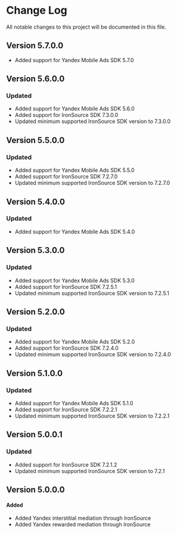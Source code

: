 # Change Log
All notable changes to this project will be documented in this file.

## Version 5.7.0.0
* Added support for Yandex Mobile Ads SDK 5.7.0

## Version 5.6.0.0

### Updated
* Added support for Yandex Mobile Ads SDK 5.6.0
* Added support for IronSource SDK 7.3.0.0
* Updated minimum supported IronSource SDK version to 7.3.0.0

## Version 5.5.0.0

### Updated
* Added support for Yandex Mobile Ads SDK 5.5.0
* Added support for IronSource SDK 7.2.7.0
* Updated minimum supported IronSource SDK version to 7.2.7.0

## Version 5.4.0.0

### Updated
* Added support for Yandex Mobile Ads SDK 5.4.0

## Version 5.3.0.0

### Updated
* Added support for Yandex Mobile Ads SDK 5.3.0
* Added support for IronSource SDK 7.2.5.1
* Updated minimum supported IronSource SDK version to 7.2.5.1

## Version 5.2.0.0

### Updated
* Added support for Yandex Mobile Ads SDK 5.2.0
* Added support for IronSource SDK 7.2.4.0
* Updated minimum supported IronSource SDK version to 7.2.4.0


## Version 5.1.0.0

### Updated
* Added support for Yandex Mobile Ads SDK 5.1.0
* Added support for IronSource SDK 7.2.2.1
* Updated minimum supported IronSource SDK version to 7.2.2.1

## Version 5.0.0.1

### Updated
* Added support for IronSource SDK 7.2.1.2
* Updated minimum supported IronSource SDK version to 7.2.1

## Version 5.0.0.0

#### Added
* Added Yandex interstitial mediation through IronSource
* Added Yandex rewarded mediation through IronSource
